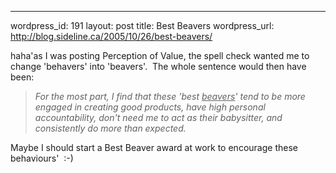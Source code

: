 --- 
wordpress_id: 191
layout: post
title: Best Beavers
wordpress_url: http://blog.sideline.ca/2005/10/26/best-beavers/

<p>haha'as I was posting Perception of Value, the spell check wanted me to change 'behavers' into 'beavers'.  The whole sentence would then have been:</p>
<blockquote>
<p><em>For the most part, I find that these 'best <u>beavers</u>' tend to be more engaged in creating good products, have high personal accountability, don't need me to act as their babysitter, and consistently do more than expected.</em></p></blockquote>
<p>Maybe I should start a Best Beaver award at work to encourage these behaviours'  :-)</p>
